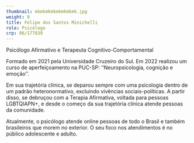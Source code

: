 ```yaml
---
thumbnail: mkmkmkmkmkmkmkmk.jpg
weight: 9
title: Felipe dos Santos Minichelli
role: Psicólogo
crp: 06/177839
---
```

Psicólogo Afirmativo e Terapeuta Cognitivo-Comportamental

Formado em 2021 pela Universidade Cruzeiro do Sul. Em 2022 realizou um curso de aperfeiçoamento na PUC-SP: ‘’Neuropsicologia, cognição e emoção’’. 

Em sua trajetória clínica, se deparou sempre com uma psicologia dentro de um padrão heteronormativo, excluindo vivências sociais-políticas. A partir disso, se debruçou com a Terapia Afirmativa, voltada para pessoas LGBTQIAPN+, e desde o começo da sua trajetória clínica atende pessoas da comunidade. 

Atualmente, o psicólogo atende online pessoas de todo o Brasil e também brasileiros que morem no exterior. O seu foco nos atendimentos é no público adolescente e adulto.